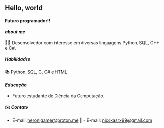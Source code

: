 ## Hello, world

#### Futuro programador!!

#### _about me_
👨‍💻 Desenvolvedor com interesse em diversas linguagens Python, SQL, C++ e C#.


##### _Habilidades_
📚 Python, SQL, C, C# e HTML


#### _Educação_
- Futuro estudante de Ciência da Computação.
  
#### ✉️ _Contato_
- E-mail: heronigamer@proton.me  || - E-mail: nicokasrx99@gmail.com
